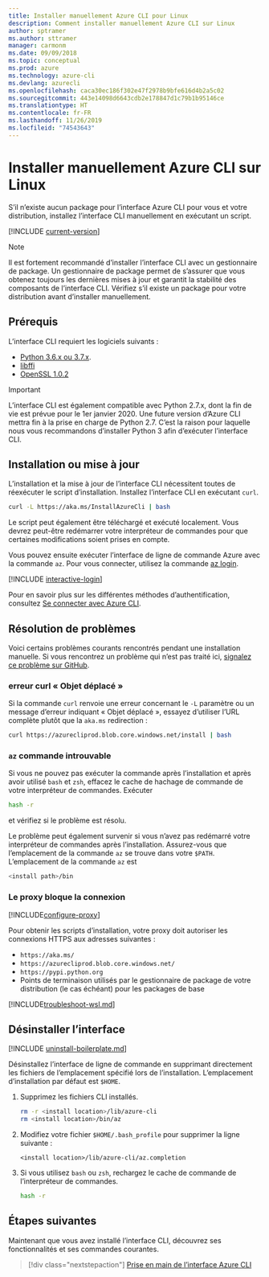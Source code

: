 ```yaml
---
title: Installer manuellement Azure CLI pour Linux
description: Comment installer manuellement Azure CLI sur Linux
author: sptramer
ms.author: sttramer
manager: carmonm
ms.date: 09/09/2018
ms.topic: conceptual
ms.prod: azure
ms.technology: azure-cli
ms.devlang: azurecli
ms.openlocfilehash: caca30ec186f302e47f2978b9bfe616d4b2a5c02
ms.sourcegitcommit: 443e14098d6643cdb2e178847d1c79b1b95146ce
ms.translationtype: HT
ms.contentlocale: fr-FR
ms.lasthandoff: 11/26/2019
ms.locfileid: "74543643"
---
```

# <a name="install-azure-cli-on-linux-manually"></a>Installer manuellement Azure CLI sur Linux

S’il n’existe aucun package pour l’interface Azure CLI pour vous et votre distribution, installez l’interface CLI manuellement en exécutant un script.

[!INCLUDE [current-version](includes/current-version.md)]

> [!NOTE]
> Il est fortement recommandé d’installer l’interface CLI avec un gestionnaire de package. Un gestionnaire de package permet de s’assurer que vous obtenez toujours les dernières mises à jour et garantit la stabilité des composants de l’interface CLI. Vérifiez s’il existe un package pour votre distribution avant d’installer manuellement.

## <a name="prerequisites"></a>Prérequis

L’interface CLI requiert les logiciels suivants :

* [Python 3.6.x ou 3.7.x](https://www.python.org/downloads/). 
* [libffi](https://sourceware.org/libffi/)
* [OpenSSL 1.0.2](https://www.openssl.org/source/)

> [!IMPORTANT]
>
> L’interface CLI est également compatible avec Python 2.7.x, dont la fin de vie est prévue pour le 1er janvier 2020. Une future version d’Azure CLI mettra fin à la prise en charge de Python 2.7. C’est la raison pour laquelle nous vous recommandons d’installer Python 3 afin d’exécuter l’interface CLI. 

## <a name="install-or-update"></a>Installation ou mise à jour

L’installation et la mise à jour de l’interface CLI nécessitent toutes de réexécuter le script d’installation. Installez l’interface CLI en exécutant `curl`.

```bash
curl -L https://aka.ms/InstallAzureCli | bash
```

Le script peut également être téléchargé et exécuté localement. Vous devrez peut-être redémarrer votre interpréteur de commandes pour que certaines modifications soient prises en compte.

Vous pouvez ensuite exécuter l’interface de ligne de commande Azure avec la commande `az`. Pour vous connecter, utilisez la commande [az login](/cli/azure/reference-index#az-login).

[!INCLUDE [interactive-login](includes/interactive-login.md)]

Pour en savoir plus sur les différentes méthodes d’authentification, consultez [Se connecter avec Azure CLI](authenticate-azure-cli.md).

## <a name="troubleshooting"></a>Résolution de problèmes

Voici certains problèmes courants rencontrés pendant une installation manuelle. Si vous rencontrez un problème qui n’est pas traité ici, [signalez ce problème sur GitHub](https://github.com/Azure/azure-cli/issues).

### <a name="curl-object-moved-error"></a>erreur curl « Objet déplacé »

Si la commande `curl` renvoie une erreur concernant le `-L` paramètre ou un message d’erreur indiquant « Objet déplacé », essayez d’utiliser l’URL complète plutôt que la `aka.ms` redirection :

```bash
curl https://azurecliprod.blob.core.windows.net/install | bash
```

### <a name="az-command-not-found"></a>`az` commande introuvable

Si vous ne pouvez pas exécuter la commande après l’installation et après avoir utilisé `bash` et `zsh`, effacez le cache de hachage de commande de votre interpréteur de commandes. Exécuter

```bash
hash -r
```

et vérifiez si le problème est résolu.

Le problème peut également survenir si vous n’avez pas redémarré votre interpréteur de commandes après l’installation. Assurez-vous que l’emplacement de la commande `az` se trouve dans votre `$PATH`. L’emplacement de la commande `az` est

```bash
<install path>/bin
```

### <a name="proxy-blocks-connection"></a>Le proxy bloque la connexion

[!INCLUDE[configure-proxy](includes/configure-proxy.md)]

Pour obtenir les scripts d’installation, votre proxy doit autoriser les connexions HTTPS aux adresses suivantes :

* `https://aka.ms/`
* `https://azurecliprod.blob.core.windows.net/`
* `https://pypi.python.org`
* Points de terminaison utilisés par le gestionnaire de package de votre distribution (le cas échéant) pour les packages de base

[!INCLUDE[troubleshoot-wsl.md](includes/troubleshoot-wsl.md)]

## <a name="uninstall"></a>Désinstaller l’interface

[!INCLUDE [uninstall-boilerplate.md](includes/uninstall-boilerplate.md)]

Désinstallez l’interface de ligne de commande en supprimant directement les fichiers de l’emplacement spécifié lors de l’installation. L’emplacement d’installation par défaut est `$HOME`.

1. Supprimez les fichiers CLI installés.

   ```bash
   rm -r <install location>/lib/azure-cli
   rm <install location>/bin/az
   ```

2. Modifiez votre fichier `$HOME/.bash_profile` pour supprimer la ligne suivante :

   ```text
   <install location>/lib/azure-cli/az.completion
   ```

3. Si vous utilisez `bash` ou `zsh`, rechargez le cache de commande de l’interpréteur de commandes.

   ```bash
   hash -r
   ```

## <a name="next-steps"></a>Étapes suivantes

Maintenant que vous avez installé l’interface CLI, découvrez ses fonctionnalités et ses commandes courantes.

> [!div class="nextstepaction"]
> [Prise en main de l’interface Azure CLI](get-started-with-azure-cli.md)
